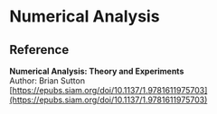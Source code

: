 # Numerical Analysis

## Reference

**Numerical Analysis: Theory and Experiments**  
Author: Brian Sutton  
[https://epubs.siam.org/doi/10.1137/1.9781611975703](https://epubs.siam.org/doi/10.1137/1.9781611975703)

